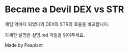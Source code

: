 # Became a Devil DEX vs STR
 게임 악마다 되었다의 DEX와 STR의 효율을 비교합니다.  
   
 자세한 설명은 설명.md 파일을 읽어주세요.  
   
 Made by Peaplant